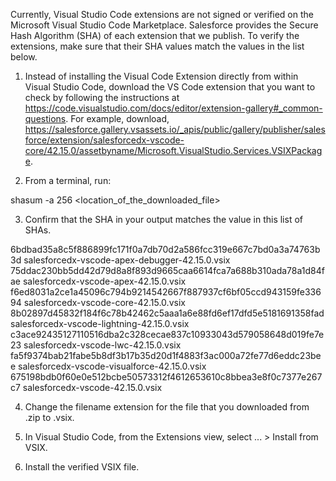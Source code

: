 Currently, Visual Studio Code extensions are not signed or verified on the
Microsoft Visual Studio Code Marketplace. Salesforce provides the Secure Hash
Algorithm (SHA) of each extension that we publish. To verify the extensions,
make sure that their SHA values match the values in the list below.

1. Instead of installing the Visual Code Extension directly from within Visual
   Studio Code, download the VS Code extension that you want to check by
   following the instructions at
   https://code.visualstudio.com/docs/editor/extension-gallery#_common-questions.
   For example, download,
   https://salesforce.gallery.vsassets.io/_apis/public/gallery/publisher/salesforce/extension/salesforcedx-vscode-core/42.15.0/assetbyname/Microsoft.VisualStudio.Services.VSIXPackage.

2. From a terminal, run:

shasum -a 256 <location_of_the_downloaded_file>

3. Confirm that the SHA in your output matches the value in this list of SHAs.

6bdbad35a8c5f886899fc171f0a7db70d2a586fcc319e667c7bd0a3a74763b3d  salesforcedx-vscode-apex-debugger-42.15.0.vsix
75ddac230bb5dd42d79d8a8f893d9665caa6614fca7a688b310ada78a1d84fae  salesforcedx-vscode-apex-42.15.0.vsix
f6ed8031a2ce1a45096c794b9214542667f887937cf6bf05ccd943159fe33694  salesforcedx-vscode-core-42.15.0.vsix
8b02897d45832f184f6c78b42462c5aaa1a6e88fd6ef17dfd5e5181691358fad  salesforcedx-vscode-lightning-42.15.0.vsix
c3ace92435127110516dba2c328cecae837c10933043d579058648d019fe7e23  salesforcedx-vscode-lwc-42.15.0.vsix
fa5f9374bab21fabe5b8df3b17b35d20d1f4883f3ac000a72fe77d6eddc23bee  salesforcedx-vscode-visualforce-42.15.0.vsix
675198bdb0f60e0e512bcbe50573312f4612653610c8bbea3e8f0c7377e267c7  salesforcedx-vscode-42.15.0.vsix


4. Change the filename extension for the file that you downloaded from .zip to
.vsix.

5. In Visual Studio Code, from the Extensions view, select ... > Install from
VSIX.

6. Install the verified VSIX file.
